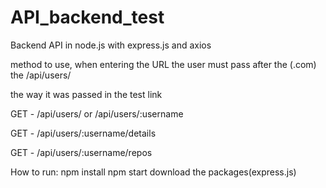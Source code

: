 # API_backend_test
Backend API in node.js with express.js and axios

method to use, when entering the URL the user must pass after the (.com) the /api/users/

the way it was passed in the test link

GET - /api/users/ or /api/users/:username

GET - /api/users/:username/details

GET - /api/users/:username/repos

How to run:
npm install
npm start
download the packages(express.js)

